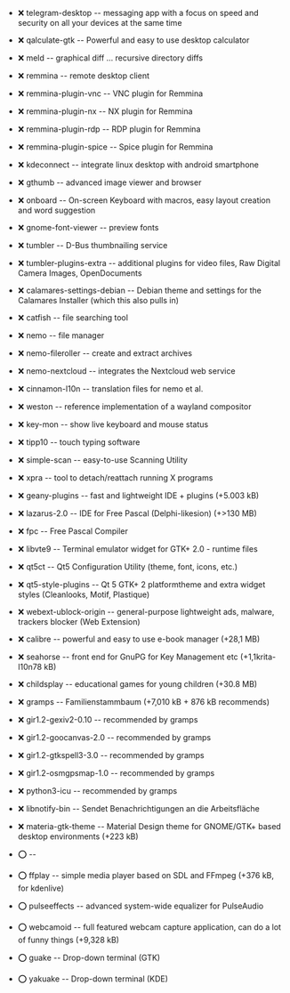 - :x:  telegram-desktop  --	messaging app with a focus on speed and security on all your devices at the same time

- :x:  qalculate-gtk  --	Powerful and easy to use desktop calculator

- :x:  meld  --		graphical diff … recursive  directory diffs

- :x:  remmina  --		remote desktop client
- :x:  remmina-plugin-vnc  --		VNC plugin for Remmina
- :x:  remmina-plugin-nx  --		NX plugin for Remmina
- :x:  remmina-plugin-rdp  --		RDP plugin for Remmina
- :x:  remmina-plugin-spice  --		Spice plugin for Remmina

- :x:  kdeconnect  --		integrate linux desktop with android smartphone

- :x:  gthumb  --		advanced image viewer and browser

- :x:  onboard  --		On-screen Keyboard with macros, easy layout creation and word suggestion

- :x:  gnome-font-viewer  --		preview fonts

- :x:  tumbler  --		D-Bus thumbnailing service
- :x:  tumbler-plugins-extra  --		additional plugins for video files, Raw Digital Camera Images, OpenDocuments

- :x:  calamares-settings-debian  --		Debian theme and settings for the Calamares Installer (which this also pulls in)

- :x:  catfish  --		file searching tool

- :x:  nemo  --		file manager
- :x:  nemo-fileroller  --		create and extract archives
- :x:  nemo-nextcloud  --		integrates the Nextcloud web service
- :x:  cinnamon-l10n  --		translation files for nemo et al.

- :x:  weston  --		reference implementation of a wayland compositor
- :x:  key-mon  --		show live keyboard and mouse status

- :x:  tipp10  --		touch typing software

- :x:  simple-scan  --		easy-to-use Scanning Utility

- :x:  xpra  --		tool to detach/reattach running X programs

- :x:  geany-plugins  --	fast and lightweight IDE + plugins (+5.003 kB)
- :x:  lazarus-2.0  --	IDE for Free Pascal (Delphi-likesion) (+>130 MB)
- :x:  fpc  --	Free Pascal Compiler

- :x:  libvte9  --	Terminal emulator widget for GTK+ 2.0 - runtime files

- :x:  qt5ct  --		Qt5 Configuration Utility (theme, font, icons, etc.)
- :x:  qt5-style-plugins  --		 Qt 5 GTK+ 2 platformtheme and extra widget styles (Cleanlooks, Motif, Plastique)

- :x:  webext-ublock-origin  --	general-purpose lightweight ads, malware, trackers blocker (Web Extension)

- :x:  calibre  --	powerful and easy to use e-book manager (+28,1 MB)
- :x:  seahorse  --		front end for GnuPG for Key Management etc (+1,1krita-l10n78 kB)

- :x:  childsplay  --		educational games for young children (+30.8 MB)
- :x:  gramps  --		Familienstammbaum (+7,010 kB + 876 kB recommends)
- :x:  gir1.2-gexiv2-0.10  --		recommended by gramps
- :x:  gir1.2-goocanvas-2.0  --		recommended by gramps
- :x:  gir1.2-gtkspell3-3.0  --		recommended by gramps
- :x:  gir1.2-osmgpsmap-1.0  --		recommended by gramps
- :x:  python3-icu  --		recommended by gramps
- :x:  libnotify-bin  --	Sendet Benachrichtigungen an die Arbeitsfläche

- :x:  materia-gtk-theme  --	Material Design theme for GNOME/GTK+ based desktop environments (+223 kB)	


- :o:    --		
- :o:  ffplay  --	simple media player based on SDL and FFmpeg (+376 kB, for kdenlive)
- :o:  pulseeffects  --		advanced system-wide equalizer for PulseAudio
- :o:  webcamoid  --		full featured webcam capture application, can do a lot of funny things (+9,328 kB)
- :o:  guake  --		Drop-down terminal (GTK)
- :o:  yakuake  --		Drop-down terminal (KDE)
